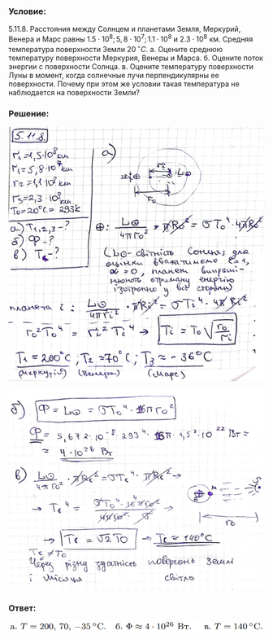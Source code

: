 ###  Условие: 

$5.11.8.$ Расстояния между Солнцем и планетами Земля, Меркурий, Венера и Марс равны $1.5 \cdot 10^8; \,5,8 \cdot 10^7 ; \,1.1 · 10^8$ и $2.3 \cdot 10^8$ км. Средняя температура поверхности Земли $20 \,^{\circ}C$. а. Оцените среднюю температуру поверхности Меркурия, Венеры и Марса. б. Оцените поток энергии с поверхности Солнца. в. Оцените температуру поверхности Луны в момент, когда солнечные лучи перпендикулярны ее поверхности. Почему при этом же условии такая температура не наблюдается на поверхности Земли? 

###  Решение: 

![|586x582, 67%](../../img/5.11.8/81.png) 

![|640x499, 67%](../../img/5.11.8/82.png) 

###  Ответ: 

![|961x41, 67%](../../img/5.11.8/ans.png) 
